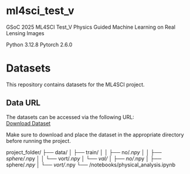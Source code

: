 # ml4sci_test_v

GSoC 2025 ML4SCI Test_V Physics Guided Machine Learning on Real Lensing Images

Python 3.12.8
Pytorch 2.6.0

# Datasets

This repository contains datasets for the ML4SCI project.

## Data URL

The datasets can be accessed via the following URL:  
[Download Dataset](https://drive.google.com/file/d/1ZEyNMEO43u3qhJAwJeBZxFBEYc_pVYZQ/view)

Make sure to download and place the dataset in the appropriate directory before running the project.

project_folder/
├── data/
│   ├── train/
│   │   ├── no/*.npy
│   │   ├── sphere/*.npy
│   │   └── vort/*.npy
│   └── val/
│       ├── no/*.npy
│       ├── sphere/*.npy
│       └── vort/*.npy
└── /notebooks/physical_analysis.ipynb
